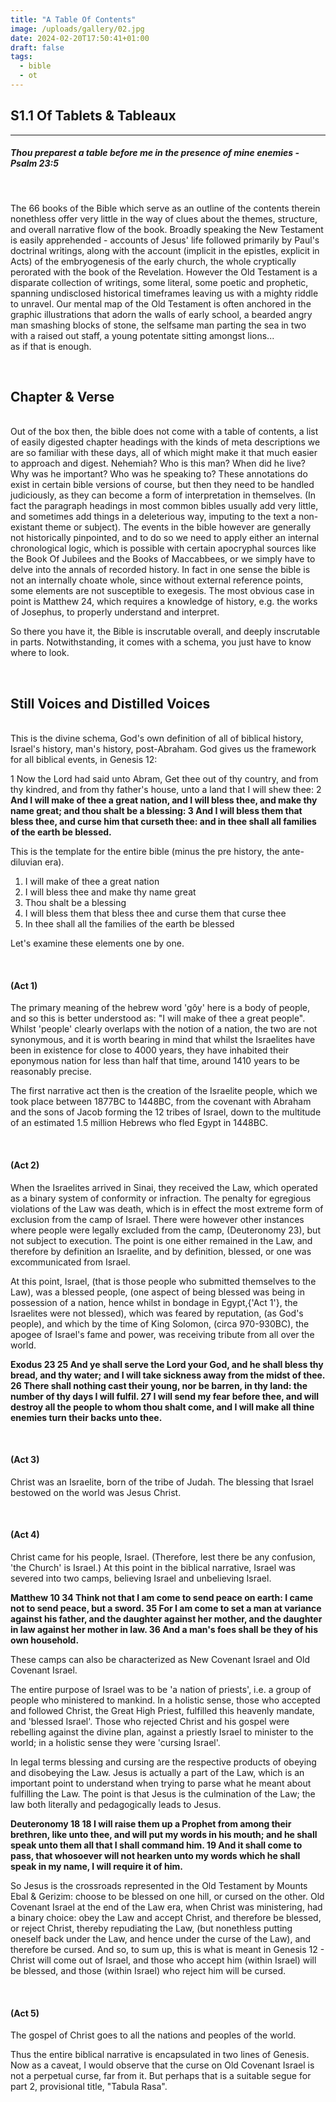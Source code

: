 ```yaml
---
title: "A Table Of Contents"
image: /uploads/gallery/02.jpg
date: 2024-02-20T17:50:41+01:00
draft: false
tags:
  - bible
  - ot
---
```


## S1.1 Of Tablets & Tableaux&nbsp;  
___
##### Thou preparest a table before me in the presence of mine enemies - Psalm 23:5
&nbsp;   

The 66 books of the Bible which serve as an outline of the contents therein nonethless offer very little in the way of clues 
about the themes, structure, and overall narrative flow of the book. Broadly speaking the New Testament is easily apprehended -
accounts of Jesus' life followed primarily by Paul's doctrinal writings, along with the account (implicit in the epistles, explicit in Acts) of the 
embryogenesis of the early church, the whole cryptically perorated with the book of the Revelation. However the Old Testament is
a disparate collection of writings, some literal, some poetic and prophetic, spanning undisclosed historical timeframes leaving us with a 
mighty riddle to unravel. Our mental map of the Old Testament is often anchored in the graphic illustrations that adorn the walls of early school, 
a bearded angry man smashing blocks of stone, the selfsame man parting the sea in two with a raised out staff, a young potentate sitting amongst lions...  
as if that is enough.

&nbsp;   


  
## Chapter & Verse ##
&nbsp;   
Out of the box then, the bible does not come with a table of contents, a list of easily digested chapter headings with the kinds of meta descriptions
we are so familiar with these days, all of which might make it that much easier to approach and digest. 
Nehemiah? Who is this man? When did he live? Why was he important? Who was he speaking to? These annotations do exist in certain bible versions
of course, but then they need to be handled judiciously, as they can become a form of interpretation in themselves. (In fact the paragraph headings in most common bibles 
usually add very little, and sometimes add things in a deleterious way, imputing to the text a non-existant theme or subject). The events in the bible 
however are generally not historically pinpointed, and to do so we need to apply either an internal chronological logic, which is possible with certain apocryphal sources
like the Book Of Jubilees and the Books of Maccabbees, or we simply have to delve into the annals of recorded history. In fact in one sense the bible is not an internally 
choate whole, since without external reference points, some elements are not susceptible to exegesis. The most obvious case in point is Matthew 24, which requires a knowledge of history, 
e.g. the works of Josephus, to properly understand and interpret.   

So there you have it, the Bible is inscrutable overall, and deeply inscrutable in parts. Notwithstanding, it comes with a schema, 
you just have to know where to look. 

&nbsp;   


## Still Voices and Distilled Voices ##
&nbsp;   
This is the divine schema, God's own definition of all of biblical history, Israel's history, man's
history, post-Abraham. God gives us the framework for all biblical events, in Genesis 12:

1 Now the Lord had said unto Abram, Get thee out of thy country, and from thy kindred, and from thy father's house, unto a land that I will shew thee:
2 **And I will make of thee a great nation, and I will bless thee, and make thy name great; and thou shalt be a blessing:
3 And I will bless them that bless thee, and curse him that curseth thee: and in thee shall all families of the earth be blessed.**

This is the template for the entire bible (minus the pre history, the ante-diluvian era).

1. I will make of thee a great nation 
2. I will bless thee and make thy name great
3. Thou shalt be a blessing
4. I will bless them that bless thee and curse them that curse thee
5. In thee shall all the families of the earth be blessed


Let's examine these elements one by one. 

&nbsp;   

#### (Act 1)
The primary meaning of the hebrew word 'gôy' here is a body of people, and so this is better understood as: "I will make of thee a great people". 
Whilst 'people' clearly overlaps with the notion of a nation, the two are not synonymous, and it is worth bearing in mind that whilst the Israelites have 
been in existence for close to 4000 years, they have inhabited their eponymous nation for less than half that time, around 1410 years to be reasonably 
precise. 

The first narrative act then is the creation of the Israelite people, which we took place between 1877BC to 1448BC, from the covenant with Abraham and the 
sons of Jacob forming the 12 tribes of Israel, down to the multitude of an estimated 1.5 million Hebrews who fled Egypt in 1448BC.

&nbsp; 

#### (Act 2)
When the Israelites arrived in Sinai, they received the Law, which operated as a binary system of conformity or infraction.
The penalty for egregious violations of the Law was death, which is in effect the most extreme form of exclusion from the camp of Israel. 
There were however other instances where people were legally excluded from the camp, (Deuteronomy 23), but not subject to execution.
The point is one either remained in the Law, and therefore by definition an Israelite, and by definition, blessed, or one 
was excommunicated from Israel. 

At this point, Israel, (that is those people who submitted themselves to the Law), was a blessed people, (one aspect of being blessed was being in possession 
of a nation, hence whilst in bondage in Egypt,{'Act 1'}, the Israelites were not blessed), which was feared by reputation, (as God's people), and which by the time of King Solomon, 
(circa 970-930BC), the apogee of Israel's fame and power, was receiving tribute from all over the world.   

**Exodus 23
25 And ye shall serve the Lord your God, and he shall bless thy bread, and thy water; and I will take sickness away from the midst of thee.
26 There shall nothing cast their young, nor be barren, in thy land: the number of thy days I will fulfil.
27 I will send my fear before thee, and will destroy all the people to whom thou shalt come, and I will make all thine enemies turn their backs unto thee.**

&nbsp; 
   

#### (Act 3)
Christ was an Israelite, born of the tribe of Judah. The blessing that Israel bestowed on the world was Jesus Christ.

&nbsp; 

#### (Act 4)
Christ came for his people, Israel. (Therefore, lest there be any confusion, 'the Church' is Israel.) At this point in the biblical narrative,
Israel was severed into two camps, believing Israel and unbelieving Israel. 

**Matthew 10
34 Think not that I am come to send peace on earth: I came not to send peace, but a sword.
35 For I am come to set a man at variance against his father, and the daughter against her mother, and the daughter in law against her mother in law.
36 And a man's foes shall be they of his own household.** 

These camps can also be characterized as New Covenant Israel and Old Covenant Israel.

The entire purpose of Israel was to be 'a nation of priests', i.e. a group of people who ministered to mankind.
In a holistic sense, those who accepted and followed Christ, the Great High Priest, fulfilled this heavenly mandate, and 'blessed Israel'.
Those who rejected Christ and his gospel were rebelling against the divine plan, against a priestly Israel to minister to the world;
in a holistic sense they were 'cursing Israel'.  

In legal terms blessing and cursing are the respective products of obeying and disobeying the Law. Jesus is actually a part of the Law,
which is an important point to understand when trying to parse what he meant about fulfilling the Law. The point is that Jesus is the culmination of
the Law; the law both literally and pedagogically leads to Jesus.

**Deuteronomy 18
18 I will raise them up a Prophet from among their brethren, like unto thee, and will put my words in his mouth; and he shall speak unto them all that I shall command him.
19 And it shall come to pass, that whosoever will not hearken unto my words which he shall speak in my name, I will require it of him.**  

So Jesus is the crossroads represented in the Old Testament by Mounts Ebal & Gerizim: choose to be blessed on one hill, or cursed on the other.
Old Covenant Israel at the end of the Law era, when Christ was ministering, had a binary choice: obey the Law and accept Christ, and therefore be blessed,
or reject Christ, thereby repudiating the Law, (but nonethless putting oneself back under the Law, and hence under the curse of the Law), and therefore be cursed.
And so, to sum up, this is what is meant in Genesis 12 - Christ will come out of Israel, and those who accept him (within Israel) will be blessed, 
and those (within Israel) who reject him will be cursed. 
 
&nbsp; 

#### (Act 5)
The gospel of Christ goes to all the nations and peoples of the world. 


Thus the entire biblical narrative is encapsulated in two lines of Genesis.
Now as a caveat, I would observe that the curse on Old Covenant Israel is not a perpetual curse, far from it.
But perhaps that is a suitable segue for part 2, provisional title, "Tabula Rasa".